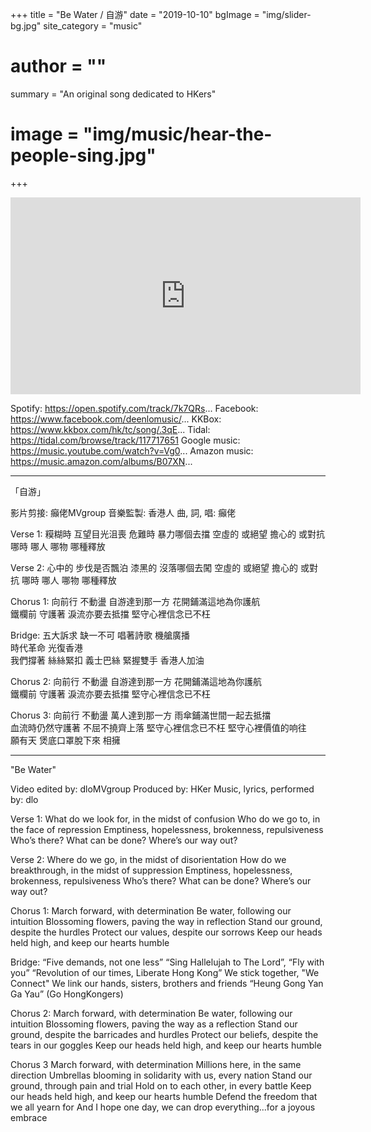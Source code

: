 +++
title = "Be Water / 自游"
date = "2019-10-10"
bgImage = "img/slider-bg.jpg"
site_category = "music"
# author = ""
summary = "An original song dedicated to HKers"
# image = "img/music/hear-the-people-sing.jpg"
+++

<iframe width="560" height="315" src="https://www.youtube.com/embed/W7AZdzXXJQc" frameborder="0" allow="accelerometer; autoplay; encrypted-media; gyroscope; picture-in-picture" allowfullscreen></iframe>

Spotify: https://open.spotify.com/track/7k7QRs...
Facebook: https://www.facebook.com/deenlomusic/...
KKBox: https://www.kkbox.com/hk/tc/song/.3qE...
Tidal: https://tidal.com/browse/track/117717651
Google music: https://music.youtube.com/watch?v=Vg0...
Amazon music: https://music.amazon.com/albums/B07XN...

---------------------------------------------------------------------------------

「自游」

影片剪接: 癲佬MVgroup
音樂監製: 香港人
曲, 詞, 唱: 癲佬

Verse 1:
糢糊時 互望目光沮喪
危難時 暴力哪個去擋
空虛的 或絕望 擔心的 或對抗
哪時 哪人 哪物 哪種釋放

Verse 2:
心中的 步伐是否飄泊
漆黑的 沒落哪個去闖
空虛的 或絕望 擔心的 或對抗 
哪時 哪人 哪物 哪種釋放 

Chorus 1:
向前行 不動盪 自游達到那一方 花開鋪滿這地為你護航  
鐵欄前 守護著 淚流亦要去抵擋 堅守心裡信念已不枉  

Bridge:
五大訴求 缺一不可 唱著詩歌 機艙廣播  
時代革命 光復香港  
我們撐著 絲絲緊扣 義士巴絲 緊握雙手 
香港人加油    

Chorus 2:
向前行 不動盪 自游達到那一方 
花開鋪滿這地為你護航  
鐵欄前 守護著 淚流亦要去抵擋 
堅守心裡信念已不枉  

Chorus 3:
向前行 不動盪 萬人達到那一方 
雨傘鋪滿世間一起去抵擋  
血流時仍然守護著 不屈不撓齊上落 
堅守心裡信念已不枉 
堅守心裡價值的响往  
願有天 煲底口罩脫下來 相擁

---------------------------------------------------------------------------------

"Be Water"

Video edited by: dloMVgroup
Produced by: HKer
Music, lyrics, performed by: dlo

Verse 1:
What do we look for, in the midst of confusion
Who do we go to, in the face of repression 
Emptiness, hopelessness, brokenness, repulsiveness
Who’s there?  What can be done?  Where’s our way out?

Verse 2:
Where do we go, in the midst of disorientation
How do we breakthrough, in the midst of suppression
Emptiness, hopelessness, brokenness, repulsiveness
Who’s there?  What can be done?  Where’s our way out?

Chorus 1:
March forward, with determination
Be water, following our intuition
Blossoming flowers, paving the way in reflection
Stand our ground, despite the hurdles
Protect our values, despite our sorrows
Keep our heads held high, and keep our hearts humble

Bridge:
“Five demands, not one less”
“Sing Hallelujah to The Lord”, “Fly with you”
“Revolution of our times, Liberate Hong Kong”
We stick together, "We Connect"
We link our hands, sisters, brothers and friends
“Heung Gong Yan Ga Yau” (Go HongKongers)

Chorus 2:
March forward, with determination
Be water, following our intuition
Blossoming flowers, paving the way as a reflection
Stand our ground, despite the barricades and hurdles
Protect our beliefs, despite the tears in our goggles
Keep our heads held high, and keep our hearts humble

Chorus 3
March forward, with determination
Millions here, in the same direction
Umbrellas blooming in solidarity with us, every nation
Stand our ground, through pain and trial
Hold on to each other, in every battle
Keep our heads held high, and keep our hearts humble
Defend the freedom that we all yearn for
And I hope one day, we can drop everything...for a joyous embrace
